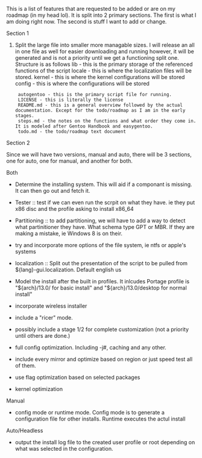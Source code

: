 This is a list of features that are requested to be added or are on my roadmap (in my head lol). It is split into 2 primary sections. The first is what I am doing right now. The second is stuff I want to add or change.

Section 1

1. Split the large file into smaller more managable sizes. I will release an all in one file as well for easier downloading and running however, it will be generated and is not a priority until we get a functioning split one.
    Structure is as follows
        lib - this is the primary storage of the referenced functions of the script
        locale - this is where the localization files will be stored.
        kernel - this is where the kernel configurations will be stored
        config - this is where the configurations will be stored
        
        autogentoo - this is the primary script file for running.
        LICENSE - this is literally the license
        README.md - this is a general overview followed by the actual documentation. Except for the todo/roadmap as I am in the early stages.
        steps.md - the notes on the functions and what order they come in. It is modeled after Gentoo Handbook and easygentoo.
        todo.md - the todo/roadmap text document

Section 2

Since we will have two versions, manual and auto, there will be 3 sections, one for auto, one for manual, and another for both.

Both
- Determine the installing system. This will aid if a componant is missing. It can then go out and fetch it.
- Tester :: test if we can even run the scrpit on what they have. ie they put x86 disc and the profile asking to install x86_64
- Partitioning :: to add partitioning, we will have to add a way to detect what partinitioner they have. What schema type GPT or MBR. If they are making a mistake, ie Windows 8 is on their.
- try and incorporate more options of the file system, ie ntfs or apple's systems
- localization :: Split out the presentation of the script to be pulled from ${lang}-gui.localization. Default english us
- Model the install after the built in profiles. It inlcudes Portage profile is "${arch}/13.0/ for basic install" and "${arch}/13.0/desktop for normal install"
- incorporate wireless installer
- include a "ricer" mode.

- possibly include a stage 1/2 for complete customization (not a priority until others are done.)
- full config optimization. Including -j#, caching and any other.
- include every mirror and optimize based on region or just speed test all of them.
- use flag optimization based on selected packages
- kernel optimization

Manual
- config mode or runtime mode. Config mode is to generate a configuration file for other installs. Runtime executes the actul install


Auto/Headless
- output the install log file to the created user profile or root depending on what was selected in the configuration.

